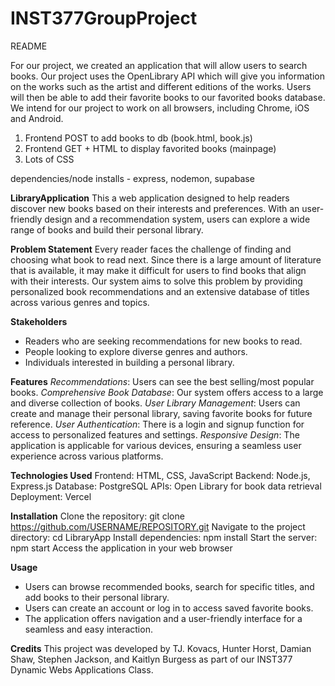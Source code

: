 # INST377GroupProject

README


For our project, we created an application that will allow users to search books. Our project uses the OpenLibrary API which will give you information on the works such as the artist and different editions of the works. Users will then be able to add their favorite books to our favorited books database. We intend for our project to work on all browsers, including Chrome, iOS and Android. 


1. Frontend POST to add books to db (book.html, book.js)
2. Frontend GET + HTML to display favorited books (mainpage)
3. Lots of CSS

dependencies/node installs - express, nodemon, supabase



**LibraryApplication**
 This a web application designed to help readers discover new books based on their interests and preferences. With an user-friendly design and a recommendation system, users can explore a wide range of books and build their personal library.

**Problem Statement**
Every reader faces the challenge of finding and choosing what book to read next. Since there is a large amount of literature that is available, it may make it difficult for users to find books that align with their interests. Our system aims to solve this problem by providing personalized book recommendations and an extensive database of titles across various genres and topics.

**Stakeholders**
- Readers who are seeking recommendations for new books to read.
- People looking to explore diverse genres and authors.
- Individuals interested in building a personal library.

**Features**
_Recommendations_: Users can see the best selling/most popular books.
_Comprehensive Book Database_: Our system offers access to a large and diverse collection of books.
_User Library Management_: Users can create and manage their personal library, saving favorite books for future reference.
_User Authentication_: There is a login and signup function for access to personalized features and settings.
_Responsive Design_: The application is applicable for various devices, ensuring a seamless user experience across various platforms.

**Technologies Used**
Frontend: HTML, CSS, JavaScript 
Backend: Node.js, Express.js
Database: PostgreSQL 
APIs: Open Library for book data retrieval
Deployment: Vercel 

**Installation**
Clone the repository: git clone https://github.com/USERNAME/REPOSITORY.git
Navigate to the project directory: cd LibraryApp
Install dependencies: npm install
Start the server: npm start
Access the application in your web browser

**Usage**
- Users can browse recommended books, search for specific titles, and add books to their personal library.
- Users can create an account or log in to access saved favorite books.
- The application offers navigation and a user-friendly interface for a seamless and easy interaction.

**Credits**
This project was developed by TJ. Kovacs, Hunter Horst, Damian Shaw, Stephen Jackson, and Kaitlyn Burgess as part of our INST377 Dynamic Webs Applications Class.










